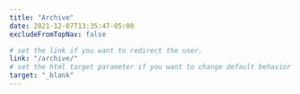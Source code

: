 ```yaml
---
title: "Archive"
date: 2021-12-07T13:35:47-05:00
excludeFromTopNav: false

# set the link if you want to redirect the user.
link: "/archive/"
# set the html target parameter if you want to change default behavior
target: "_blank"
---
```

